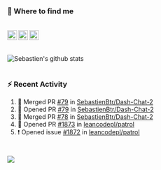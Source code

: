 
<h1></h1>

### :speech_balloon: Where to find me

</br>
<a href="https://twitter.com/seb_bouttier">
  <img align="left" width="22px" src="https://cdn.jsdelivr.net/npm/simple-icons@v3/icons/twitter.svg" />
</a>
<a href="https://www.linkedin.com/in/sebastien-bouttier">
  <img align="left" width="22px" src="https://cdn.jsdelivr.net/npm/simple-icons@v3/icons/linkedin.svg" />
</a>
<a href="https://sebastien-bouttier.medium.com/">
  <img align="left" width="22px" src="https://cdn.jsdelivr.net/npm/simple-icons@v3/icons/medium.svg" />
</a>
</br>

<h1></h1>

![Sebastien's github stats](https://github-readme-stats.vercel.app/api?username=sebastienBtr&show_icons=true&title_color=24292e&icon_color=40c463&text_color=24292e&bg_color=fff&count_private=true)

<h1></h1>

### :zap: Recent Activity

<!--START_SECTION:activity-->
1. 🎉 Merged PR [#79](https://github.com/SebastienBtr/Dash-Chat-2/pull/79) in [SebastienBtr/Dash-Chat-2](https://github.com/SebastienBtr/Dash-Chat-2)
2. 💪 Opened PR [#79](https://github.com/SebastienBtr/Dash-Chat-2/pull/79) in [SebastienBtr/Dash-Chat-2](https://github.com/SebastienBtr/Dash-Chat-2)
3. 🎉 Merged PR [#78](https://github.com/SebastienBtr/Dash-Chat-2/pull/78) in [SebastienBtr/Dash-Chat-2](https://github.com/SebastienBtr/Dash-Chat-2)
4. 💪 Opened PR [#1873](https://github.com/leancodepl/patrol/pull/1873) in [leancodepl/patrol](https://github.com/leancodepl/patrol)
5. ❗ Opened issue [#1872](https://github.com/leancodepl/patrol/issues/1872) in [leancodepl/patrol](https://github.com/leancodepl/patrol)
<!--END_SECTION:activity-->

<h1></h1>

![](https://komarev.com/ghpvc/?username=sebastienBtr)
